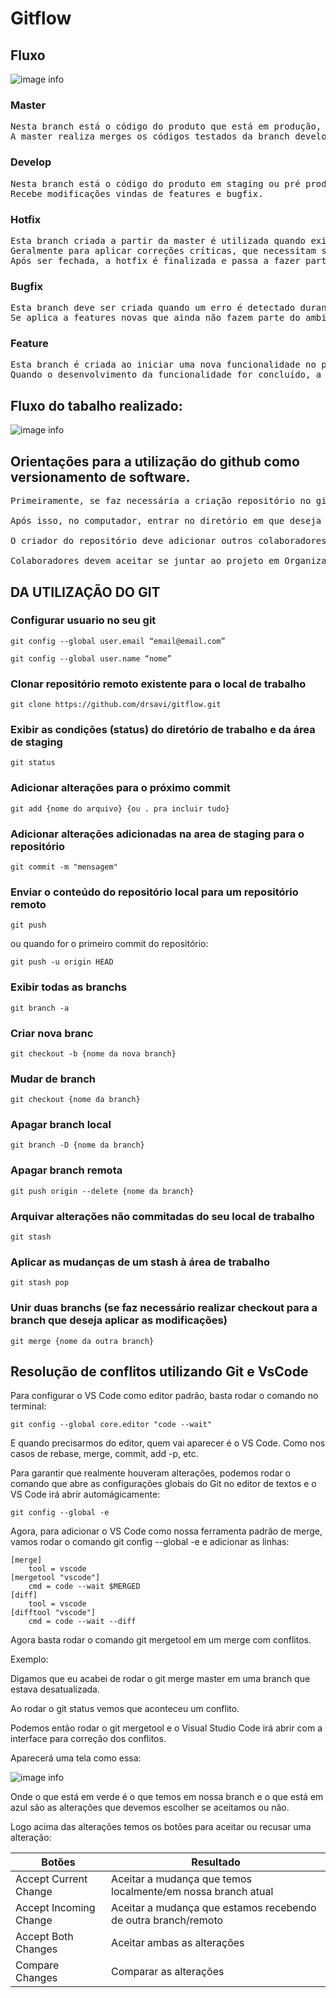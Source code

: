 <h1>Gitflow</h1>

<h2>Fluxo</h2>

![image info](./diagramagitflow.png)

<h3>Master</h3>

<pre>Nesta branch está o código do produto que está em produção, liberado para os clientes, o qual ocorre uma atualização e liberação de nova versão a cada intervalo de tempo (quize dias, por exemplo). 
A master realiza merges os códigos testados da branch develop e pode receber alterações de hotfix.</pre>

<h3>Develop</h3>

<pre>Nesta branch está o código do produto em staging ou pré produção, onde ocorrem os testes antes que o produto seja liberado para utilização dos clientes, podendo ser realizadas alterações diariamente, geralmente por deploy. 
Recebe modificações vindas de features e bugfix.</pre>

<h3>Hotfix</h3>

<pre>Esta branch criada a partir da master é utilizada quando existe a necessidade de realizar uma correção diretamente dentro do ambiente de produção (master). 
Geralmente para aplicar correções críticas, que necessitam ser colocadas rapidamente em produção. 
Após ser fechada, a hotfix é finalizada e passa a fazer parte tanto do ambiente de staging quanto de produção (merge com develop e master)</pre>

<h3>Bugfix</h3>

<pre>Esta branch deve ser criada quando um erro é detectado durante testes com a equipe de QA, realizados no ambiente de staging. 
Se aplica a features novas que ainda não fazem parte do ambiente de produção e portanto se iniciam e encerram a partir da branch develop.</pre>

<h3>Feature</h3>

<pre>Esta branch é criada ao iniciar uma nova funcionalidade no projeto, que receberá novos commits com o código específico para esta determinada funcionalidade, como a criação de uma nova tela de cadastro, por exemplo. 
Quando o desenvolvimento da funcionalidade for concluído, a branch é integrada ao código do ambiente de staging, ou seja, a develop.</pre>


<h2>Fluxo do tabalho realizado:</h2>

![image info](./gitflow.png)

<h2>Orientações para a utilização do github como versionamento de software.</h2>

<pre>
Primeiramente, se faz necessária a criação repositório no github. 

Após isso, no computador, entrar no diretório em que deseja clonar o repositório.

O criador do repositório deve adicionar outros colaboradores ao projeto em Settings -> Collaborators.

Colaboradores devem aceitar se juntar ao projeto em Organizations -> Join -> Accept invite.
</pre>


<h2>DA UTILIZAÇÃO DO GIT</h2>

<h3>Configurar usuario no seu git</h3>

```
git config --global user.email “email@email.com”
```

```
git config --global user.name “nome”
```

<h3>Clonar repositório remoto existente para o local de trabalho</h3>

```
git clone https://github.com/drsavi/gitflow.git
```

<h3>Exibir as condições (status) do diretório de trabalho e da área de staging</h3>

```
git status
```

<h3>Adicionar alterações para o próximo commit</h3>

```
git add {nome do arquivo} {ou . pra incluir tudo}
```

<h3>Adicionar alterações adicionadas na area de staging para o repositório</h3>

```
git commit -m "mensagem"
```

<h3>Enviar o conteúdo do repositório local para um repositório remoto</h3>

```
git push
```
ou quando for o primeiro commit do repositório:

```
git push -u origin HEAD
```

<h3>Exibir todas as branchs </h3>

```
git branch -a
```

<h3>Criar nova branc</h3>

```
git checkout -b {nome da nova branch}
```

<h3>Mudar de branch</h3>

```
git checkout {nome da branch}
```

<h3>Apagar branch local</h3>

```
git branch -D {nome da branch}
```

<h3>Apagar branch remota</h3>

```
git push origin --delete {nome da branch}
```

<h3>Arquivar alterações não commitadas do seu local de trabalho</h3>

```
git stash
```

<h3>Aplicar as mudanças de um stash à área de trabalho </h3>

```
git stash pop
```

<h3>Unir duas branchs (se faz necessário realizar checkout para a branch que deseja aplicar as modificações)</h3>

```
git merge {nome da outra branch}
```

<h2>Resolução de conflitos utilizando Git e VsCode</h2>

Para configurar o VS Code como editor padrão, basta rodar o comando no terminal:

```
git config --global core.editor "code --wait"
```

E quando precisarmos do editor, quem vai aparecer é o VS Code. Como nos casos de rebase, merge, commit, add -p, etc.

Para garantir que realmente houveram alterações, podemos rodar o comando que abre as configurações globais do Git no editor de textos e o VS Code irá abrir automágicamente:

```
git config --global -e
```

Agora, para adicionar o VS Code como nossa ferramenta padrão de merge, vamos rodar o comando git config --global -e e adicionar as linhas:

```
[merge]
	tool = vscode
[mergetool "vscode"]
	cmd = code --wait $MERGED
[diff]
	tool = vscode
[difftool "vscode"]
	cmd = code --wait --diff
```


Agora basta rodar o comando git mergetool em um merge com conflitos.

Exemplo:


Digamos que eu acabei de rodar o git merge master em uma branch que estava desatualizada.

Ao rodar o git status vemos que aconteceu um conflito.

Podemos então rodar o git mergetool e o Visual Studio Code irá abrir com a interface para correção dos conflitos.

Aparecerá uma tela como essa:

![image info](./resolvendomerge.png)

Onde o que está em verde é o que temos em nossa branch e o que está em azul são as alterações que devemos escolher se aceitamos ou não.

Logo acima das alterações temos os botões para aceitar ou recusar uma alteração:

| Botões             | Resultado                                                        |
|--------------------|------------------------------------------------------------------|
|Accept Current Change | Aceitar a mudança que temos localmente/em nossa branch atual   |
|Accept Incoming Change| Aceitar a mudança que estamos recebendo de outra branch/remoto |
|Accept Both Changes   | Aceitar ambas as alterações                                    |
|Compare Changes       | Comparar as alterações                                         |